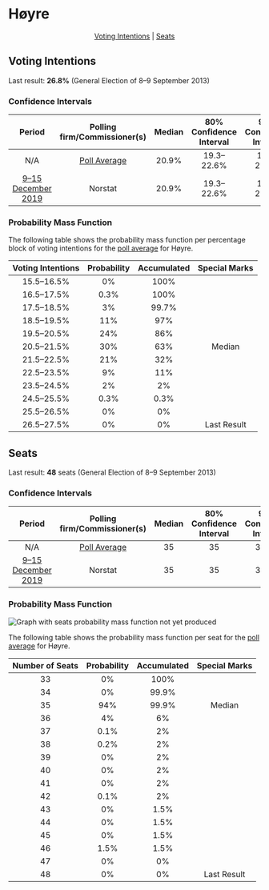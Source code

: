 # Høyre

<p align="center"><a href="#voting-intentions">Voting Intentions</a> | <a href="#seats">Seats</a></p>

## Voting Intentions

Last result: **26.8%** (General Election of 8–9 September 2013)

### Confidence Intervals

| Period     | Polling firm/Commissioner(s) | Median | 80% Confidence Interval | 90% Confidence Interval | 95% Confidence Interval | 99% Confidence Interval |
|:----------:|:----------------:|:-----------:|:-----------------------:|:-----------------------:|:-----------------------:|:-----------------------:|
| N/A | [Poll Average](average.html) | 20.9% | 19.3–22.6% | 18.9–23.1% | 18.5–23.5% | 17.8–24.4% |
| [9–15 December 2019](2019-12-15-Norstat.html) | Norstat | 20.9% | 19.3–22.6% | 18.8–23.1% | 18.5–23.5% | 17.7–24.4% |

### Probability Mass Function

The following table shows the probability mass function per percentage block of voting intentions for the [poll average](average.html) for Høyre.

| Voting Intentions | Probability | Accumulated | Special Marks |
|:-----------------:|:-----------:|:-----------:|:-------------:|
| 15.5–16.5% | 0% | 100% |  |
| 16.5–17.5% | 0.3% | 100% |  |
| 17.5–18.5% | 3% | 99.7% |  |
| 18.5–19.5% | 11% | 97% |  |
| 19.5–20.5% | 24% | 86% |  |
| 20.5–21.5% | 30% | 63% | Median |
| 21.5–22.5% | 21% | 32% |  |
| 22.5–23.5% | 9% | 11% |  |
| 23.5–24.5% | 2% | 2% |  |
| 24.5–25.5% | 0.3% | 0.3% |  |
| 25.5–26.5% | 0% | 0% |  |
| 26.5–27.5% | 0% | 0% | Last Result |


## Seats

Last result: **48** seats (General Election of 8–9 September 2013)

### Confidence Intervals

| Period     | Polling firm/Commissioner(s) | Median | 80% Confidence Interval | 90% Confidence Interval | 95% Confidence Interval | 99% Confidence Interval |
|:----------:|:----------------:|:------:|:-----------------------:|:-----------------------:|:-----------------------:|:-----------------------:|
| N/A | [Poll Average](average.html) | 35 | 35 | 35–36 | 35–36 | 35–46 |
| [9–15 December 2019](2019-12-15-Norstat.html) | Norstat | 35 | 35 | 35–36 | 35–36 | 35–46 |

### Probability Mass Function

![Graph with seats probability mass function not yet produced](average-seats-pmf-høyre.png "Seats Probability Mass Function")

The following table shows the probability mass function per seat for the [poll average](average.html) for Høyre.

| Number of Seats | Probability | Accumulated | Special Marks |
|:---------------:|:-----------:|:-----------:|:-------------:|
| 33 | 0% | 100% |  |
| 34 | 0% | 99.9% |  |
| 35 | 94% | 99.9% | Median |
| 36 | 4% | 6% |  |
| 37 | 0.1% | 2% |  |
| 38 | 0.2% | 2% |  |
| 39 | 0% | 2% |  |
| 40 | 0% | 2% |  |
| 41 | 0% | 2% |  |
| 42 | 0.1% | 2% |  |
| 43 | 0% | 1.5% |  |
| 44 | 0% | 1.5% |  |
| 45 | 0% | 1.5% |  |
| 46 | 1.5% | 1.5% |  |
| 47 | 0% | 0% |  |
| 48 | 0% | 0% | Last Result |


